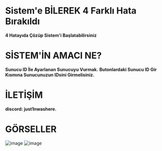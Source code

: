 # Sistem'e BİLEREK 4 Farklı Hata Bırakıldı
**4 Hatayıda Çözüp Sistem'i Başlatabilirsiniz**
#
#

# SİSTEM'İN AMACI NE?
**Sunucu ID İle Ayarlanan Sunucuyu Vurmak.**
**Butonlardaki Sunucu ID Gir Kısmına Sunucunuzun IDsini Girmelisiniz.**

# İLETİŞİM
**discord: just1nwashere.**
#
#

# GÖRSELLER
![image](https://github.com/user-attachments/assets/026925f9-a77b-4564-aaf0-d4eec4824612)
![image](https://github.com/user-attachments/assets/e4cb7e80-f9bb-4f2f-80df-8072c5de8569)

